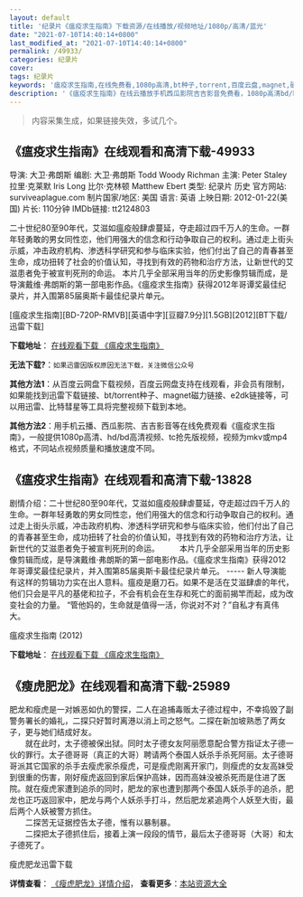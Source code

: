 ```yaml
---
layout: default
title: '纪录片《瘟疫求生指南》下载资源/在线播放/视频地址/1080p/高清/蓝光'
date: "2021-07-10T14:40:14+0800"
last_modified_at: "2021-07-10T14:40:14+0800"
permalink: /49933/
categories: 纪录片
cover:
tags: 纪录片
keywords: '瘟疫求生指南,在线免费看,1080p高清,bt种子,torrent,百度云盘,magnet,磁力链,迅雷下载资源'
description: '《瘟疫求生指南》在线云播放手机西瓜影院吉吉影音免费看，1080p高清bd/hd未删减完整版和tc抢先枪版，mkv/mp4格式，附带bt/torrent种子、magnet/磁力链、百度云盘、网盘资源迅雷下载链接'
---
```


>内容采集生成，如果链接失效，多试几个。


## 《瘟疫求生指南》在线观看和高清下载-49933

导演: 大卫·弗朗斯 编剧: 大卫·弗朗斯 Todd Woody Richman 主演: Peter Staley 拉里·克莱默 Iris Long 比尔·克林顿 Matthew Ebert 类型: 纪录片 历史 官方网站: surviveaplague.com 制片国家/地区: 美国 语言: 英语 上映日期: 2012-01-22(美国) 片长: 110分钟 IMDb链接: tt2124803

二十世纪80至90年代，艾滋如瘟疫般肆虐蔓延，夺走超过四千万人的生命。一群年轻勇敢的男女同性恋，他们用强大的信念和行动争取自己的权利。通过走上街头示威，冲击政府机构、渗透科学研究和参与临床实验，他们付出了自己的青春甚至生命，成功扭转了社会的价值认知，寻找到有效的药物和治疗方法，让新世代的艾滋患者免于被宣判死刑的命运。 本片几乎全部采用当年的历史影像剪辑而成，是导演戴维·弗朗斯的第一部电影作品。《瘟疫求生指南》获得2012年哥谭奖最佳纪录片，并入围第85届奥斯卡最佳纪录片单元。


[瘟疫求生指南][BD-720P-RMVB][英语中字][豆瓣7.9分][1.5GB][2012][BT下载/迅雷下载]

**下载地址**： [在线观看下载 《瘟疫求生指南》](https://www.btdx8.com/torrent/how_to_survive_a_plague_2012.html) 


**无法下载?**：`如果迅雷因版权原因无法下载，关注微信公众号 `

**其他方法1**：从百度云网盘下载视频，百度云网盘支持在线观看，非会员有限制，如果能找到迅雷下载链接、bt/torrent种子、magnet磁力链接、e2dk链接等，可以用迅雷、比特彗星等工具将完整视频下载到本地。

**其他方法2**：用手机云播、西瓜影院、吉吉影音等在线免费观看《瘟疫求生指南》，一般提供1080p高清、hd/bd高清视频、tc抢先版视频，视频为mkv或mp4格式，不同站点视频质量和播放速度不同。


## 《瘟疫求生指南》在线观看和高清下载-13828

剧情介绍：二十世纪80至90年代，艾滋如瘟疫般肆虐蔓延，夺走超过四千万人的生命。一群年轻勇敢的男女同性恋，他们用强大的信念和行动争取自己的权利。通过走上街头示威，冲击政府机构、渗透科学研究和参与临床实验，他们付出了自己的青春甚至生命，成功扭转了社会的价值认知，寻找到有效的药物和治疗方法，让新世代的艾滋患者免于被宣判死刑的命运。  　　本片几乎全部采用当年的历史影像剪辑而成，是导演戴维·弗朗斯的第一部电影作品。《瘟疫求生指南》获得2012年哥谭奖最佳纪录片，并入围第85届奥斯卡最佳纪录片单元。 ----- 新人导演能有这样的剪辑功力实在出人意料。瘟疫是磨刀石。如果不是活在艾滋肆虐的年代，他们只会是平凡的基佬和拉子，不会有机会在生存和死亡的面前揭竿而起，成为改变社会的力量。 “管他妈的，生命就是值得一活，你说对不对？”自私才有真伟大。


瘟疫求生指南 (2012)

**下载地址**： [在线观看下载 《瘟疫求生指南》](https://www.btbtdy.me/btdy/dy5582.html) 


## 《瘦虎肥龙》在线观看和高清下载-25989

肥龙和瘦虎是一对嫉恶如仇的警探，二人在追捕毒贩太子德过程中，不幸捣毁了副警务署长的婚礼，二探只好暂时离港以消上司之怒气。二探在新加坡熟悉了两女子，更与她们结成好友。<br />　　就在此时，太子德被保出狱。同时太子德女友阿丽愿意配合警方指证太子德一伙的罪行。太子德哥哥（真正的大哥）聘请两个泰国人妖杀手杀死阿丽。太子德哥哥派其它国家的杀手去瘦虎家杀瘦虎，可是瘦虎刚离开家门，则瘦虎的女友高妹受到很重的伤害，刚好瘦虎返回到家后保护高妹，因而高妹没被杀死而是住进了医院。就在瘦虎家遭到追杀的同时，肥龙的家也遭到那两个泰国人妖杀手的追杀，肥龙也正巧返回家中，肥龙与两个人妖杀手打斗，然后肥龙紧追两个人妖至大街，最后两个人妖被警方抓住。<br />　　二探苦无证据控告太子德，惟有以暴制暴。<br />　　二探把太子德抓住后，接着上演一段段的情节，最后太子德哥哥（大哥）和太子德死了。


瘦虎肥龙迅雷下载

**详情查看**： [《瘦虎肥龙》详情介绍](/movie/25989/)， **查看更多**：[本站资源大全](/movie/t/all/)

